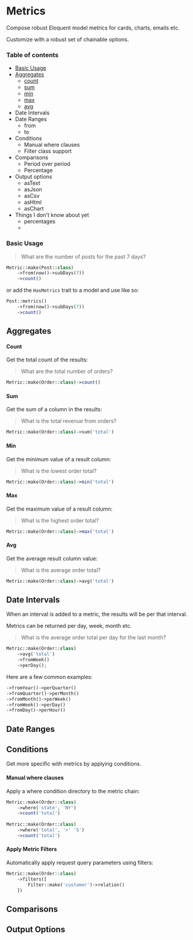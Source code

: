# Metrics

Compose robust Eloquent model metrics for cards, charts, emails etc.

Customize with a robust set of chainable options.

### Table of contents

- [Basic Usage](https://github.com/headlesslaravel/docs/blob/main/metrics.md#basic-usage)
- [Aggregates](https://github.com/headlesslaravel/docs/blob/main/metrics.md#aggregates)
    - [count](https://github.com/headlesslaravel/docs/blob/main/metrics.md#count)
    - [sum](https://github.com/headlesslaravel/docs/blob/main/metrics.md#sum)
    - [min](https://github.com/headlesslaravel/docs/blob/main/metrics.md#min)
    - [max](https://github.com/headlesslaravel/docs/blob/main/metrics.md#max)
    - [avg](https://github.com/headlesslaravel/docs/blob/main/metrics.md#avg)
- Date Intervals
- Date Ranges
    - from
    - to  
- Conditions
    - Manual where clauses
    - Filter class support
- Comparisons
    -  Period over period
    -  Percentage
- Output options
    - asText
    - asJson
    - asCsv
    - asHtml
    - asChart
- Things I don't know about yet
    - percentages
    - 

### Basic Usage

> What are the number of posts for the past 7 days?

```php
Metric::make(Post::class)
    ->from(now()->subDays(7))
    ->count()
```
or add the `HasMetrics` trait to a model and use like so:
```php
Post::metrics()
    ->from(now()->subDays(7))
    ->count()
```


## Aggregates 

#### Count

Get the total count of the results:

> What are the total number of orders?

```php
Metric::make(Order::class)->count()
```

#### Sum

Get the sum of a column in the results:

> What is the total revenue from orders?

```php
Metric::make(Order::class)->sum('total')
```

#### Min

Get the minimum value of a result column:

> What is the lowest order total?

```php
Metric::make(Order::class)->min('total')
```

#### Max

Get the maximum value of a result column:

> What is the highest order total?

```php
Metric::make(Order::class)->max('total')
```

#### Avg

Get the average result column value:

> What is the average order total?

```php
Metric::make(Order::class)->avg('total')
```

## Date Intervals

When an interval is added to a metric, the results will be per that interval.

Metrics can be returned per day, week, month etc.

> What is the average order total per day for the last month?
```php
Metric::make(Order::class)
    ->avg('total')
    ->fromWeek()
    ->perDay();
```

Here are a few common examples:

```php
->fromYear()->perQuarter()
->fromQuarter()->perMonth()
->fromMonth()->perWeek()
->fromWeek()->perDay()
->fromDay()->perHour()
```

## Date Ranges

## Conditions

Get more specific with metrics by applying conditions.

#### Manual where clauses

Apply a where condition directory to the metric chain:

```php
Metric::make(Order::class)
    ->where('state', 'NY')
    ->count('total')
    
Metric::make(Order::class)
    ->where('total', '>' '5')
    ->count('total')
```

#### Apply Metric Filters

Automatically apply request query parameters using filters:

```php
Metric::make(Order::class)
    ->filters([
        Filter::make('customer')->relation()
    ])
```

## Comparisons

## Output Options

